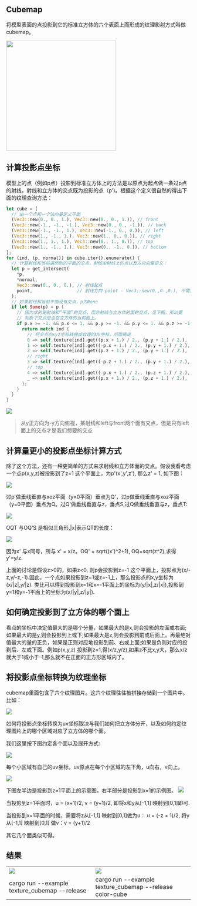 ## Cubemap

将模型表面的点投影到它的标准立方体的六个表面上而形成的纹理影射方式叫做cubemap。

<img 
src="./cubemap-projection.png.png" width="300"
/>

## 计算投影点坐标


模型上的点（例如p点）投影到标准立方体上的方法是以原点为起点做一条过p点的射线，射线和立方体的交点既为投影的点（p')。根据这个定义很自然的得出下面的纹理查询方法：

```rust
let cube = [
  // 由一个点和一个法向量定义平面
  (Vec3::new(0., 0., 1.), Vec3::new(0., 0., 1.)), // front
  (Vec3::new(-1., -1., -1.), Vec3::new(0., 0., -1.)), // back
  (Vec3::new(-1., -1., 1.), Vec3::new(-1., 0., 0.)), // left
  (Vec3::new(1., -1., 1.), Vec3::new(1., 0., 0.)), // right
  (Vec3::new(1., 1., 1.), Vec3::new(0., 1., 0.)), // top
  (Vec3::new(1., -1., 1.), Vec3::new(0., -1., 0.)), // bottom
];
for (ind, (p, normal)) in cube.iter().enumerate() {
  // 计算射线和当前遍历到的平面的交点，射线由射线上的点以及方向向量定义：
  let p = get_intersect(
    *p,
    *normal,
    Vec3::new(0., 0., 0.), // 射线起点
    point,                 // 射线方向 point - Vec3::new(0.,0.,0.), 不需要归一化
  );
  // 如果射线和当前平面没有交点，p为None
  if let Some(p) = p {
    // 因为求的是射线和“平面”的交点，而非射线与立方体的面的交点，见下图，所以要
    // 判断下交点是否在立方体的当前面上。
    if p.x >= -1. && p.x <= 1. && p.y >= -1. && p.y <= 1. && p.z >= -1. && p.z <= 1. {
      return match ind {
        // 将交点的xyz坐标转换成纹理的UV坐标，后面再说
        0 => self.texture[ind].get((p.x + 1.) / 2., (p.y + 1.) / 2.),
        1 => self.texture[ind].get((-p.x + 1.) / 2., (p.y + 1.) / 2.),
        2 => self.texture[ind].get((p.z + 1.) / 2., (p.y + 1.) / 2.),
        // right
        3 => self.texture[ind].get((-p.z + 1.) / 2., (p.y + 1.) / 2.),
        // top
        4 => self.texture[ind].get((-p.x + 1.) / 2., (p.z + 1.) / 2.),
        _ => self.texture[ind].get((p.x + 1.) / 2., (p.z + 1.) / 2.),
      };
    }
  }
}
```
![](./intersection.png)
>从y正方向为-y方向俯视，某射线和left与front两个面有交点，但是只有left面上的交点才是我们想要的交点

## 计算量更小的投影点坐标计算方式

除了这个方法，还有一种更简单的方式来求射线和立方体面的交点。假设我看考虑一个点p(x,y,z)被投影到了z=1 这个平面上，为p'(x',y',z'), 那么z' = 1, 如下图：

![](./projection1.png)

过p'做垂线垂直与xoz平面（y=0平面）垂点为Q'，过p做垂线垂直与xoz平面（y=0平面）垂点为Q。过Q'做垂线垂直与z，垂点S,过Q做垂线垂直与z，垂点T:

![](./projection2.png)

OQT 与OQ'S 是相似三角形,|x|表示QT的长度：
<!-- 
|(x')|/|x| = 1/|x| => |x'| = |x|/z
-->
![](./f1.svg)

因为x' 与x同号，所与 x' = x/z。OQ' = sqrt((x')^2+1), OQ=sqrt(z^2),求得 y'=y/z.

上面的讨论是假设z>0的，如果z<0, 则p会投影到z=-1 这个平面上，投影点为(x/-z,y/-z,-1).因此，一个点如果投影到z=1或z=-1上，那么投影点的x,y坐标为(x/|z|,y/|z). 类比可以得到投影到x=1和x=-1平面上的坐标为(y/|x|,z/|x|),投影到y=1和y=-1平面上的坐标为(x/|y|,z/|y|).

## 如何确定投影到了立方体的哪个面上

看点的坐标中决定值最大的是哪个分量，如果最大的是x,则会投影的左面或右面;如果最大的是y,则会投影到上或下;如果最大是z,则会投影到前或后面上。再最绝对值最大的量的正负，如果是正则对应地投影到前、右或上面;如果是负则对应的投到后、左或下面。例如p(x,y,z) 投影到z=1,得(x/z,y/z),如果z不比x,y大，那么x/z就大于1或小于-1,那么就不在正面的正方形区域内了。

## 将投影点坐标转换为纹理坐标

cubemap里面包含了六个纹理图片。这六个纹理往往被拼接存储到一个图片中。比如：

![](./texture.png)

如何将投影点坐标转换为uv坐标取决与我们如何把立方体分开，以及如何约定纹理图片上的哪个区域对应了立方体的哪个面。

我们这里按下图约定各个面以及展开方式:

![](./faces.png)

每个小区域有自己的uv坐标，uv原点在每个小区域的左下角，u向右，v向上。

![](./unwrap-box-uvs.png)

下图左半边是投影到z=1平面上的示意图，右半部分是投影到x=1的示例图。
![](./to-uvs.png)

当投影到z=1平面时，u = (x+1)/2, v = (y+1)/2, 即将x和y从[-1,1] 映射到[0,1]即可.

当投影到x=1平面的时候，需要将z从[-1,1] 映射到[0,1]做为u：
u = (-z + 1)/2, 将y从[-1,1] 映射到[0,1] 做v：v = (y+1)/2

其它几个面类似可得。

## 结果

|||
|-|-|
|![](./a.gif)|![](./b.gif)|
|cargo run --example texture_cubemap --release|cargo run --example texture_cubemap --release color-cube|
